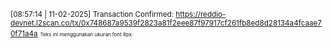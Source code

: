 <small>[08:57:14 | 11-02-2025] Transaction Confirmed: https://reddio-devnet.l2scan.co/tx/0x748687a9539f2823a81f2eee87f97917cf261fb8ed8d28134a4fcaae70f71a4a</small>
<span style="font-size:8px;">Teks ini menggunakan ukuran font 8px.</span>
